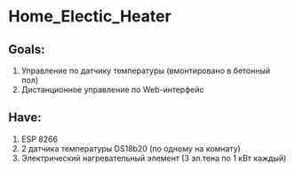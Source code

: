 # Home_Electic_Heater
## Goals:
1. Управление по датчику температуры (вмонтировано в бетонный пол) 
2. Дистанционное управление по Web-интерфейс

## Have:
1. ESP 8266
2. 2 датчика температуры DS18b20 (по одному на комнату)
3. Электрический нагревательный элемент (3 эл.тена по 1 кВт каждый)
